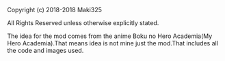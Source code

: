Copyright (c) 2018-2018 Maki325

All Rights Reserved unless otherwise explicitly stated.

The idea for the mod comes from the anime Boku no Hero Academia(My Hero Academia).That means idea is not mine just the mod.That includes all the code and images used.